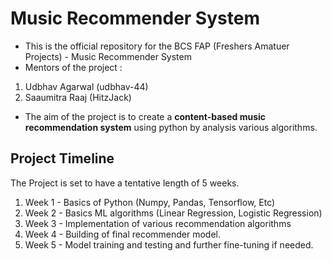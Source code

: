 # Music Recommender System

- This is the official repository for the BCS FAP (Freshers Amatuer Projects) - Music Recommender System
- Mentors of the project :
1. Udbhav Agarwal (udbhav-44)
2. Saaumitra Raaj (HitzJack)

- The aim of the project is to create a **content-based music recommendation system** using python by analysis various algorithms.


## Project Timeline

The Project is set to have a tentative length of 5 weeks.

1. Week 1 - Basics of Python (Numpy, Pandas, Tensorflow, Etc)
2. Week 2 - Basics ML algorithms (Linear Regression, Logistic Regression)
3. Week 3 - Implementation of various recommendation algorithms
4. Week 4 - Building of final recommender model.
5. Week 5 - Model training and testing and further fine-tuning if needed.
